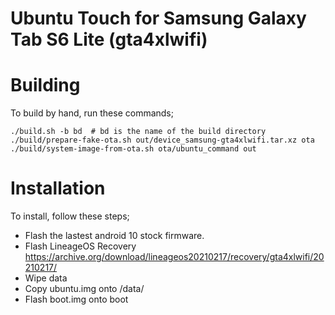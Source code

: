 # Ubuntu Touch for Samsung Galaxy Tab S6 Lite (gta4xlwifi)

# Building
To build by hand, run these commands;

```
./build.sh -b bd  # bd is the name of the build directory
./build/prepare-fake-ota.sh out/device_samsung-gta4xlwifi.tar.xz ota
./build/system-image-from-ota.sh ota/ubuntu_command out
```


# Installation
To install, follow these steps;

- Flash the lastest android 10 stock firmware.
- Flash LineageOS Recovery https://archive.org/download/lineageos20210217/recovery/gta4xlwifi/20210217/
- Wipe data
- Copy ubuntu.img onto /data/ 
- Flash boot.img onto boot
